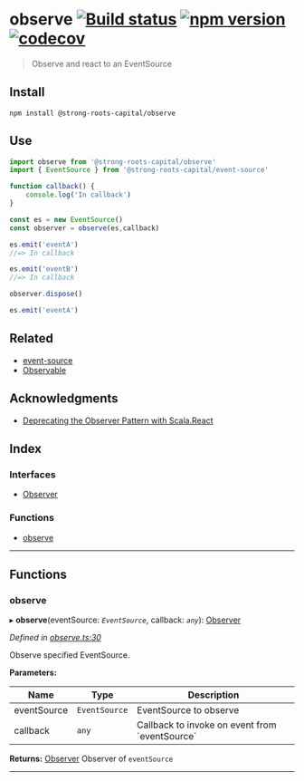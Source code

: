 
observe [![Build status](https://travis-ci.org/strong-roots-capital/observe.svg?branch=master)](https://travis-ci.org/strong-roots-capital/observe) [![npm version](https://img.shields.io/npm/v/@strong-roots-capital/observe.svg)](https://npmjs.org/package/@strong-roots-capital/observe) [![codecov](https://codecov.io/gh/strong-roots-capital/observe/branch/master/graph/badge.svg)](https://codecov.io/gh/strong-roots-capital/observe)
================================================================================================================================================================================================================================================================================================================================================================================================================================================

> Observe and react to an EventSource

Install
-------

```shell
npm install @strong-roots-capital/observe
```

Use
---

```typescript
import observe from '@strong-roots-capital/observe'
import { EventSource } from '@strong-roots-capital/event-source'

function callback() {
    console.log('In callback')
}

const es = new EventSource()
const observer = observe(es,callback)

es.emit('eventA')
//=> In callback

es.emit('eventB')
//=> In callback

observer.dispose()

es.emit('eventA')
```

Related
-------

*   [event-source](https://github.com/strong-roots-capital/event-source)
*   [Observable](https://github.com/strong-roots-capital/observable)

Acknowledgments
---------------

*   [Deprecating the Observer Pattern with Scala.React](https://infoscience.epfl.ch/record/176887/files/DeprecatingObservers2012.pdf)

## Index

### Interfaces

* [Observer](interfaces/observer.md)

### Functions

* [observe](#observe)

---

## Functions

<a id="observe"></a>

###  observe

▸ **observe**(eventSource: *`EventSource`*, callback: *`any`*): [Observer](interfaces/observer.md)

*Defined in [observe.ts:30](https://github.com/strong-roots-capital/observe/blob/22185e5/src/observe.ts#L30)*

Observe specified EventSource.

**Parameters:**

| Name | Type | Description |
| ------ | ------ | ------ |
| eventSource | `EventSource` |  EventSource to observe |
| callback | `any` |  Callback to invoke on event from \`eventSource\` |

**Returns:** [Observer](interfaces/observer.md)
Observer of `eventSource`

___

